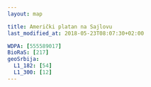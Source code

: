 ```yaml
---
layout: map

title: Američki platan na Sajlovu
last_modified_at: 2018-05-23T08:07:30+02:00

WDPA: [555589017]
BioRaS: [217]
geoSrbija:
  L1_182: [54]
  L1_300: [12]
---
```

